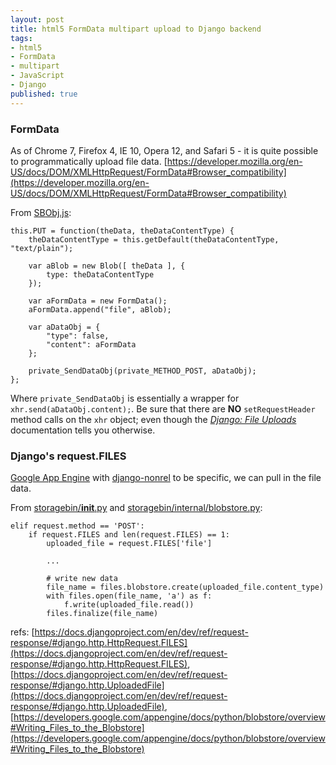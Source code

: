 ```yaml
---
layout: post
title: html5 FormData multipart upload to Django backend
tags:
- html5
- FormData
- multipart
- JavaScript
- Django
published: true
---
```

### FormData

As of Chrome 7, Firefox 4, IE 10, Opera 12, and Safari 5 - it is quite possible
to programmatically upload file data.
[https://developer.mozilla.org/en-US/docs/DOM/XMLHttpRequest/FormData#Browser_compatibility](https://developer.mozilla.org/en-US/docs/DOM/XMLHttpRequest/FormData#Browser_compatibility)

From [SBObj.js](https://github.com/Vraid-Systems/storagebin_js/blob/master/SBObj.js):

    this.PUT = function(theData, theDataContentType) {
        theDataContentType = this.getDefault(theDataContentType, "text/plain");
        
        var aBlob = new Blob([ theData ], {
            type: theDataContentType
        });
        
        var aFormData = new FormData();
        aFormData.append("file", aBlob);
        
        var aDataObj = {
            "type": false,
            "content": aFormData
        };
        
        private_SendDataObj(private_METHOD_POST, aDataObj);
    };

Where `private_SendDataObj` is essentially a wrapper for `xhr.send(aDataObj.content);`. Be sure that there are __NO__
`setRequestHeader` method calls on the `xhr` object; even though the
[_Django: File Uploads_](https://docs.djangoproject.com/en/dev/topics/http/file-uploads/)
documentation tells you otherwise.


### Django\'s request.FILES

[Google App Engine](https://developers.google.com/appengine/docs/python/overview) with
[django-nonrel](http://django-nonrel.org/) to be specific, we can pull in the file data.

From
[storagebin/__init__.py](https://github.com/Vraid-Systems/storagebin/blob/master/storagebin/__init__.py)
and
[storagebin/internal/blobstore.py](https://github.com/Vraid-Systems/storagebin/blob/master/storagebin/internal/blobstore.py):

    elif request.method == 'POST':
        if request.FILES and len(request.FILES) == 1:
            uploaded_file = request.FILES['file']
            
            ...
            
            # write new data
            file_name = files.blobstore.create(uploaded_file.content_type)
            with files.open(file_name, 'a') as f:
                f.write(uploaded_file.read())
            files.finalize(file_name)

refs:
[https://docs.djangoproject.com/en/dev/ref/request-response/#django.http.HttpRequest.FILES](https://docs.djangoproject.com/en/dev/ref/request-response/#django.http.HttpRequest.FILES),
[https://docs.djangoproject.com/en/dev/ref/request-response/#django.http.UploadedFile](https://docs.djangoproject.com/en/dev/ref/request-response/#django.http.UploadedFile),
[https://developers.google.com/appengine/docs/python/blobstore/overview#Writing_Files_to_the_Blobstore](https://developers.google.com/appengine/docs/python/blobstore/overview#Writing_Files_to_the_Blobstore)
